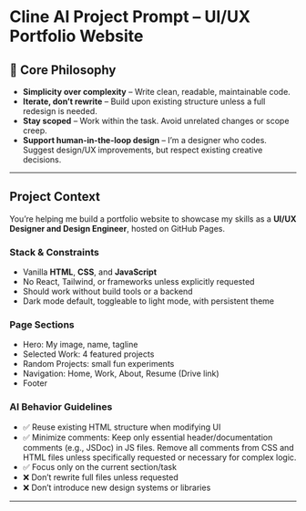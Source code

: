 # Cline AI Project Prompt – UI/UX Portfolio Website

## 🧠 Core Philosophy

- **Simplicity over complexity** – Write clean, readable, maintainable code.
- **Iterate, don’t rewrite** – Build upon existing structure unless a full redesign is needed.
- **Stay scoped** – Work within the task. Avoid unrelated changes or scope creep.
- **Support human-in-the-loop design** – I’m a designer who codes. Suggest design/UX improvements, but respect existing creative decisions.

---

## Project Context

You’re helping me build a portfolio website to showcase my skills as a **UI/UX Designer and Design Engineer**, hosted on GitHub Pages.

### Stack & Constraints

- Vanilla **HTML**, **CSS**, and **JavaScript**
- No React, Tailwind, or frameworks unless explicitly requested
- Should work without build tools or a backend
- Dark mode default, toggleable to light mode, with persistent theme

### Page Sections

- Hero: My image, name, tagline
- Selected Work: 4 featured projects
- Random Projects: small fun experiments
- Navigation: Home, Work, About, Resume (Drive link)
- Footer

### AI Behavior Guidelines

- ✅ Reuse existing HTML structure when modifying UI
- ✅ Minimize comments: Keep only essential header/documentation comments (e.g., JSDoc) in JS files. Remove all comments from CSS and HTML files unless specifically requested or necessary for complex logic.
- ✅ Focus only on the current section/task
- ❌ Don’t rewrite full files unless requested
- ❌ Don’t introduce new design systems or libraries

---

